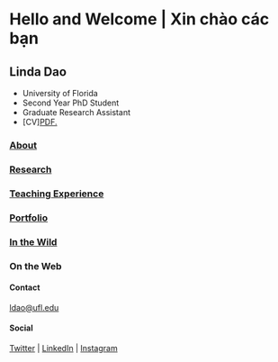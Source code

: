 # Hello and Welcome | Xin chào các bạn    

## Linda Dao
 * University of Florida  
 * Second Year PhD Student  
 * Graduate Research Assistant
 * [CV]<a href="https://github.com/l-dao/linda/blob/master/LindaDao_CV2020.pdf" target="_blank">PDF.</a>
 

### [About](https://l-dao.github.io/linda/about)
### [Research](https://l-dao.github.io/linda/research)
### [Teaching Experience](https://l-dao.github.io/linda/teachingex)
### [Portfolio](https://lindachidao.wixsite.com/linda)
### [In the Wild](https://l-dao.github.io/linda/wildin)

### On the Web
#### Contact
ldao@ufl.edu
#### Social
[Twitter](https://mobile.twitter.com/lindachidao) | [LinkedIn](https://www.linkedin.com/in/linda-chi-dao/) |
[Instagram](https://www.instagram.com/lindachidao/)
